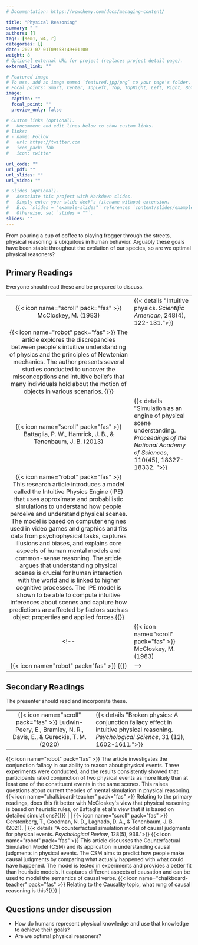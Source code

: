 ```yaml
---
# Documentation: https://wowchemy.com/docs/managing-content/

title: "Physical Reasoning"
summary: " "
authors: []
tags: [sem1, w4, r]
categories: []
date: 2023-07-01T09:58:49+01:00
weight: 8
# Optional external URL for project (replaces project detail page).
external_link: ""

# Featured image
# To use, add an image named `featured.jpg/png` to your page's folder.
# Focal points: Smart, Center, TopLeft, Top, TopRight, Left, Right, BottomLeft, Bottom, BottomRight.
image:
  caption: ""
  focal_point: ""
  preview_only: false

# Custom links (optional).
#   Uncomment and edit lines below to show custom links.
# links:
# - name: Follow
#   url: https://twitter.com
#   icon_pack: fab
#   icon: twitter

url_code: ""
url_pdf: ""
url_slides: ""
url_video: ""

# Slides (optional).
#   Associate this project with Markdown slides.
#   Simply enter your slide deck's filename without extension.
#   E.g. `slides = "example-slides"` references `content/slides/example-slides.md`.
#   Otherwise, set `slides = ""`.
slides: ""
---
```


From pouring a cup of coffee to playing frogger through the streets, physical reasoning is ubiquitous in human behavior. Arguably these goals have been stable throughout the evolution of our species, so are we optimal physical reasoners? 


## Primary Readings

Everyone should read these and be prepared to discuss.

|  |  |
|:----:|:-----|
| {{< icon name="scroll" pack="fas" >}} McCloskey, M. (1983) | {{< details "Intuitive physics. *Scientific American*, 248(4), 122-131.">}}
{{< icon name="robot" pack="fas" >}} The article explores the discrepancies between people's intuitive understanding of physics and the principles of Newtonian mechanics. The author presents several studies conducted to uncover the misconceptions and intuitive beliefs that many individuals hold about the motion of objects in various scenarios. {{</details>}}  |
| {{< icon name="scroll" pack="fas" >}} Battaglia, P. W., Hamrick, J. B., & Tenenbaum, J. B. (2013) | {{< details "Simulation as an engine of physical scene understanding. *Proceedings of the National Academy of Sciences*, 110(45), 18327-18332. ">}}
{{< icon name="robot" pack="fas" >}} This research article introduces a model called the Intuitive Physics Engine (IPE) that uses approximate and probabilistic simulations to understand how people perceive and understand physical scenes. The model is based on computer engines used in video games and graphics and fits data from psychophysical tasks, captures illusions and biases, and explains core aspects of human mental models and common-sense reasoning. The article argues that understanding physical scenes is crucial for human interaction with the world and is linked to higher cognitive processes. The IPE model is shown to be able to compute intuitive inferences about scenes and capture how predictions are affected by factors such as object properties and applied forces.{{</details>}}   |
<!-- | {{< icon name="scroll" pack="fas" >}} McCloskey, M. (1983) | {{< details "Naive theories of motion. In *Mental Models* (pp. 307-332). Psychology Press.">}}
{{< icon name="robot" pack="fas" >}} {{</details>}}   | -->

## Secondary Readings

The presenter should read and incorporate these.

|  |  |
|:----:|:-----|
| {{< icon name="scroll" pack="fas" >}} Ludwin-Peery, E., Bramley, N. R., Davis, E., & Gureckis, T. M. (2020) | {{< details "Broken physics: A conjunction fallacy effect in intuitive physical reasoning. *Psychological Science*, 31 (12), 1602-1611.">}}
{{< icon name="robot" pack="fas" >}} The article investigates the conjunction fallacy in our ability to reason about physical events. Three experiments were conducted, and the results consistently showed that participants rated conjunction of two physical events as more likely than at least one of the constituent events in the same scenes. This raises questions about current theories of mental simulation in physical reasoning.
{{< icon name="chalkboard-teacher" pack="fas" >}} Relating to the primary readings, does this fit better with McCloskey's view that physical reasoning is based on heuristic rules, or Battaglia et al's view that it is based on detailed simulations?{{</details>}}   |
| {{< icon name="scroll" pack="fas" >}} Gerstenberg, T., Goodman, N. D., Lagnado, D. A., & Tenenbaum, J. B. (2021). | {{< details "A counterfactual simulation model of causal judgments for physical events. *Psychological Review*, 128(5), 936.">}}
{{< icon name="robot" pack="fas" >}} 
This article discusses the Counterfactual Simulation Model (CSM) and its application in understanding causal judgments in physical events. The CSM aims to predict how people make causal judgments by comparing what actually happened with what could have happened. The model is tested in experiments and provides a better fit than heuristic models. It captures different aspects of causation and can be used to model the semantics of causal verbs.
{{< icon name="chalkboard-teacher" pack="fas" >}} Relating to the Causality topic, what rung of causal reasoning is this?{{</details>}} |




## Questions under discussion

- How do humans represent physical knowledge and use that knowledge to achieve their goals?
- Are we optimal physical reasoners?

